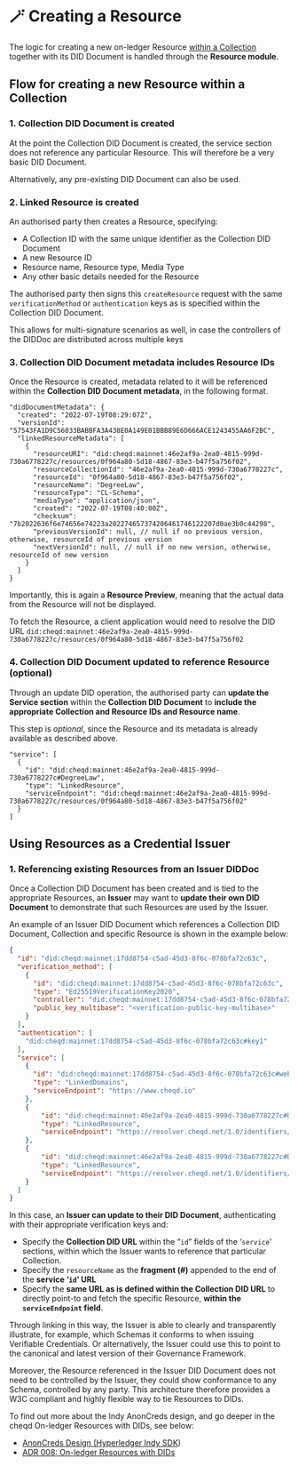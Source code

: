 # 🪄 Creating a Resource

The logic for creating a new on-ledger Resource [within a Collection](resource-collections.md) together with its DID Document is handled through the **Resource module**.

## Flow for creating a new Resource within a Collection

### 1. Collection DID Document is created

At the point the Collection DID Document is created, the service section does not reference any particular Resource. This will therefore be a very basic DID Document.

Alternatively, any pre-existing DID Document can also be used.

### 2. Linked Resource is created

An authorised party then creates a Resource, specifying:

* A Collection ID with the same unique identifier as the Collection DID Document
* A new Resource ID
* Resource name, Resource type, Media Type
* Any other basic details needed for the Resource

The authorised party then signs this `createResource` request with the same `verificationMethod` or `authentication` keys as is specified within the Collection DID Document.

This allows for multi-signature scenarios as well, in case the controllers of the DIDDoc are distributed across multiple keys

### 3. Collection DID Document metadata includes Resource IDs

Once the Resource is created, metadata related to it will be referenced within the **Collection DID Document metadata**, in the following format.

```jsonc
"didDocumentMetadata": {
  "created": "2022-07-19T08:29:07Z",
  "versionId": "57543FA1D9C56033BABBFA3A438E0A149E01BBB89E6D666ACE1243455AA6F2BC",
  "linkedResourceMetadata": [
    {
      "resourceURI": "did:cheqd:mainnet:46e2af9a-2ea0-4815-999d-730a6778227c/resources/0f964a80-5d18-4867-83e3-b47f5a756f02",
      "resourceCollectionId": "46e2af9a-2ea0-4815-999d-730a6778227c",
      "resourceId": "0f964a80-5d18-4867-83e3-b47f5a756f02",
      "resourceName": "DegreeLaw",
      "resourceType": "CL-Schema",
      "mediaType": "application/json",
      "created": "2022-07-19T08:40:00Z",
      "checksum": "7b2022636f6e74656e74223a202274657374206461746122207d0ae3b0c44298",
      "previousVersionId": null, // null if no previous version, otherwise, resourceId of previous version
      "nextVersionId": null, // null if no new version, otherwise, resourceId of new version
    }
  ]
}
```

Importantly, this is again a **Resource Preview**, meaning that the actual data from the Resource will not be displayed.

To fetch the Resource, a client application would need to resolve the DID URL `did:cheqd:mainnet:46e2af9a-2ea0-4815-999d-730a6778227c/resources/0f964a80-5d18-4867-83e3-b47f5a756f02`

### 4. Collection DID Document updated to reference Resource (optional)

Through an update DID operation, the authorised party can **update the Service section** within the **Collection DID Document** to **include the appropriate Collection and Resource IDs and Resource name**.

This step is *optional*, since the Resource and its metadata is already available as described above.

```jsonc
"service": [
  {
    "id": "did:cheqd:mainnet:46e2af9a-2ea0-4815-999d-730a6778227c#DegreeLaw",
    "type": "LinkedResource",
    "serviceEndpoint": "did:cheqd:mainnet:46e2af9a-2ea0-4815-999d-730a6778227c/resources/0f964a80-5d18-4867-83e3-b47f5a756f02"
  }
]
```

## Using Resources as a Credential Issuer

### 1. Referencing existing Resources from an Issuer DIDDoc

Once a Collection DID Document has been created and is tied to the appropriate Resources, an **Issuer** may want to **update their own DID Document** to demonstrate that such Resources are used by the Issuer.

An example of an Issuer DID Document which references a Collection DID Document, Collection and specific Resource is shown in the example below:

```json
{
  "id": "did:cheqd:mainnet:17dd8754-c5ad-45d3-8f6c-078bfa72c63c",
  "verification_method": [
    {
      "id": "did:cheqd:mainnet:17dd8754-c5ad-45d3-8f6c-078bfa72c63c",
      "type": "Ed25519VerificationKey2020",
      "controller": "did:cheqd:mainnet:17dd8754-c5ad-45d3-8f6c-078bfa72c63c",
      "public_key_multibase": "<verification-public-key-multibase>"
    }
  ],
  "authentication": [
    "did:cheqd:mainnet:17dd8754-c5ad-45d3-8f6c-078bfa72c63c#key1"
  ],
  "service": [
    {
      "id": "did:cheqd:mainnet:17dd8754-c5ad-45d3-8f6c-078bfa72c63c#website",
      "type": "LinkedDomains",
      "serviceEndpoint": "https://www.cheqd.io"
    },
    {
        "id": "did:cheqd:mainnet:46e2af9a-2ea0-4815-999d-730a6778227c#DegreeLaw",
        "type": "LinkedResource",
        "serviceEndpoint": "https://resolver.cheqd.net/1.0/identifiers/did:cheqd:mainnet:46e2af9a-2ea0-4815-999d-730a6778227c/resources/0f964a80-5d18-4867-83e3-b47f5a756f02"
    },
    {
        "id": "did:cheqd:mainnet:46e2af9a-2ea0-4815-999d-730a6778227c#DegreeMath",
        "type": "LinkedResource",
        "serviceEndpoint": "https://resolver.cheqd.net/1.0/identifiers/did:cheqd:mainnet:46e2af9a-2ea0-4815-999d-730a6778227c/resources/99b40fd8-fade-483c-bff4-f037b26dd810"
    }
  ]
}
```

In this case, an **Issuer can update to their DID Document**, authenticating with their appropriate verification keys and:

* Specify the **Collection DID URL** within the “`id`” fields of the ‘`service`’ sections, within which the Issuer wants to reference that particular Collection.
* Specify the `resourceName` as the **fragment (#)** appended to the end of the **service ‘`id`’ URL**
* Specify the **same URL as is defined within the Collection DID URL** to directly point-to and fetch the specific Resource, **within the `serviceEndpoint` field**.

Through linking in this way, the Issuer is able to clearly and transparently illustrate, for example, which Schemas it conforms to when issuing Verifiable Credentials. Or alternatively, the Issuer could use this to point to the canonical and latest version of their Governance Framework.

Moreover, the Resource referenced in the Issuer DID Document does not need to be controlled by the Issuer, they could show conformance to any Schema, controlled by any party. This architecture therefore provides a W3C compliant and highly flexible way to tie Resources to DIDs.

To find out more about the Indy AnonCreds design, and go deeper in the cheqd On-ledger Resources with DIDs, see below:

* [AnonCreds Design (Hyperledger Indy SDK](https://hyperledger-indy.readthedocs.io/projects/sdk/en/latest/docs/design/002-anoncreds/README.html))
* [ADR 008: On-ledger Resources with DIDs](https://docs.cheqd.io/node/architecture/adr-list/adr-008-identity-resources)
